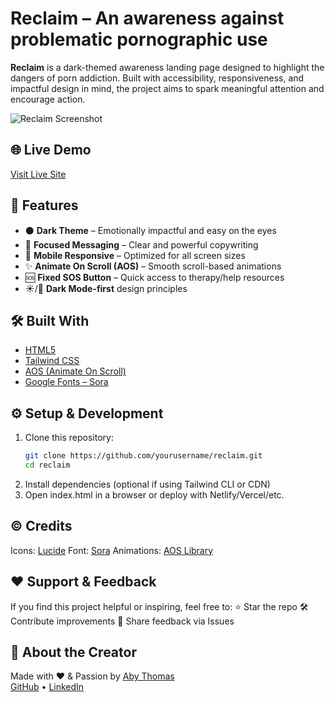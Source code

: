 # Reclaim – An awareness against problematic pornographic use

**Reclaim** is a dark-themed awareness landing page designed to highlight the dangers of porn addiction. Built with accessibility, responsiveness, and impactful design in mind, the project aims to spark meaningful attention and encourage action.

![Reclaim Screenshot](https://github.com/user-attachments/assets/176fd91f-91f5-4a44-bc0a-5705fe7218a8)


## 🌐 Live Demo

[Visit Live Site](https://reclaim-awareness.netlify.app/)

## 🚀 Features

- ⚫ **Dark Theme** – Emotionally impactful and easy on the eyes  
- 🎯 **Focused Messaging** – Clear and powerful copywriting
- 📱 **Mobile Responsive** – Optimized for all screen sizes
- ✨ **Animate On Scroll (AOS)** – Smooth scroll-based animations
- 🆘 **Fixed SOS Button** – Quick access to therapy/help resources
- ☀️/🌙 **Dark Mode-first** design principles

## 🛠 Built With

- [HTML5](https://developer.mozilla.org/en-US/docs/Web/HTML)
- [Tailwind CSS](https://tailwindcss.com/)
- [AOS (Animate On Scroll)](https://michalsnik.github.io/aos/)
- [Google Fonts – Sora](https://fonts.google.com/specimen/Sora)

## ⚙️ Setup & Development

1. Clone this repository:
   ```bash
   git clone https://github.com/yourusername/reclaim.git
   cd reclaim
2. Install dependencies (optional if using Tailwind CLI or CDN)
3. Open index.html in a browser or deploy with Netlify/Vercel/etc.

## ©️ Credits
  
Icons: [Lucide](https://lucide.dev/)
Font: [Sora](https://openai.com/sora/)
Animations: [AOS Library](https://michalsnik.github.io/aos/)

## ❤️ Support & Feedback

If you find this project helpful or inspiring, feel free to:
⭐ Star the repo
🛠️ Contribute improvements
📣 Share feedback via Issues

## 👤 About the Creator

Made with ❤️ & Passion by [Aby Thomas](https://abythomas300.github.io/AbyThomas_Portfolio/)  
[GitHub](https://github.com/abythomas300) • [LinkedIn](www.linkedin.com/in/abythomas300)

